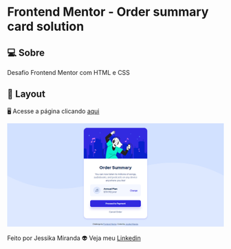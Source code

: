 # Frontend Mentor - Order summary card solution

## 💻  Sobre
Desafio Frontend Mentor com HTML e CSS

## 🎨  Layout
🖥️ Acesse a página clicando [aqui](https://jessikamiranda.github.io/order-summary-card/)

<img src="/images/tela.png" alt="resultado">


Feito por Jessika Miranda 👽 Veja meu [Linkedin](https://www.linkedin.com/in/jessika-miranda/)